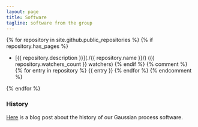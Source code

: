 ```yaml
---
layout: page
title: Software
tagline: software from the group
---
```


{% for repository in site.github.public_repositories %}
   {% if repository.has_pages %}
* [{{ repository.description }}](./{{ repository.name }}/) ({{ repository.watchers_count }} watchers)
{% endif %}
{% comment %}
{% for entry in repository %}
{{ entry }}
{% endfor %}
{% endcomment %}

{% endfor %}


### History

[Here](http://inverseprobability.com/2013/11/25/gpy-moving-from-matlab-to-python/)
is a blog post about the history of our Gaussian process software.

